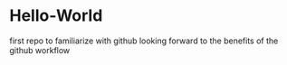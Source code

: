 # Hello-World
first repo to familiarize with github
looking forward to the benefits of the github workflow
